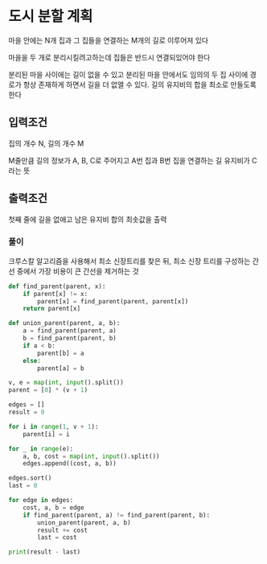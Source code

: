 # 도시 분할 계획

마을 안에는 N개 집과 그 집들을 연결하는 M개의 길로 이루어져 있다

마을을 두 개로 분리시킬려고하는데 집들은 반드시 연결되있어야 한다

분리된 마을 사이에는 길이 없을 수 있고 분리된 마을 안에서도 임의의 두 집 사이에 경로가 항상 존재하게 하면서 길을 더 없앨 수 있다. 길의 유지비의 합을 최소로 만들도록 한다

## 입력조건

집의 개수 N, 길의 개수 M

M줄만큼 길의 정보가 A, B, C로 주어지고 A번 집과 B번 집을 연결하는 길 유지비가 C라는 뜻

## 출력조건

첫째 줄에 길을 없애고 남은 유지비 합의 최솟값을 출력

### 풀이

크루스칼 알고리즘을 사용해서 최소 신장트리를 찾은 뒤, 최소 신장 트리를 구성하는 간선 중에서 가장 비용이 큰 간선을 제거하는 것

```python
def find_parent(parent, x):
    if parent[x] != x:
        parent[x] = find_parent(parent, parent[x])
    return parent[x]

def union_parent(parent, a, b):
    a = find_parent(parent, a)
    b = find_parent(parent, b)
    if a < b:
        parent[b] = a
    else:
        parent[a] = b

v, e = map(int, input().split())
parent = [0] * (v + 1)

edges = []
result = 0

for i in range(1, v + 1):
    parent[i] = i

for _ in range(e):
    a, b, cost = map(int, input().split())
    edges.append((cost, a, b))

edges.sort()
last = 0

for edge in edges:
    cost, a, b = edge
    if find_parent(parent, a) != find_parent(parent, b):
        union_parent(parent, a, b)
        result += cost
        last = cost

print(result - last)
```